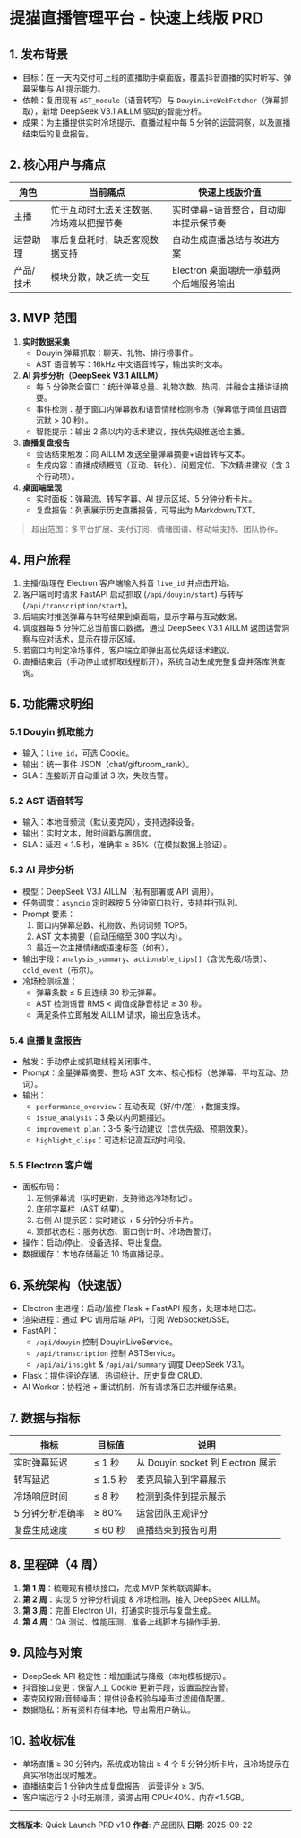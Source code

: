 # 提猫直播管理平台 - 快速上线版 PRD

## 1. 发布背景

- 目标：在 一天内交付可上线的直播助手桌面版，覆盖抖音直播的实时听写、弹幕采集与 AI 提示能力。
- 依赖：复用现有 `AST_module`（语音转写）与 `DouyinLiveWebFetcher`（弹幕抓取），新增 DeepSeek V3.1 AILLM 驱动的智能分析。
- 成果：为主播提供实时冷场提示、直播过程中每 5 分钟的运营洞察，以及直播结束后的复盘报告。

## 2. 核心用户与痛点

| 角色      | 当前痛点                                 | 快速上线版价值                          |
| --------- | ---------------------------------------- | --------------------------------------- |
| 主播      | 忙于互动时无法关注数据、冷场难以把握节奏 | 实时弹幕+语音整合，自动脚本提示保节奏   |
| 运营助理  | 事后复盘耗时，缺乏客观数据支持           | 自动生成直播总结与改进方案              |
| 产品/技术 | 模块分散，缺乏统一交互                   | Electron 桌面端统一承载两个后端服务输出 |

## 3. MVP 范围

1. **实时数据采集**
   - Douyin 弹幕抓取：聊天、礼物、排行榜事件。
   - AST 语音转写：16kHz 中文语音转写，输出实时文本。
2. **AI 异步分析（DeepSeek V3.1 AILLM）**
   - 每 5 分钟聚合窗口：统计弹幕总量、礼物次数、热词，并融合主播讲话摘要。
   - 事件检测：基于窗口内弹幕数和语音情绪检测冷场（弹幕低于阈值且语音沉默 > 30 秒）。
   - 智能提示：输出 2 条以内的话术建议，按优先级推送给主播。
3. **直播复盘报告**
   - 会话结束触发：向 AILLM 发送全量弹幕摘要+语音转写文本。
   - 生成内容：直播成绩概览（互动、转化）、问题定位、下次精进建议（含 3 个行动项）。
4. **桌面端呈现**
   - 实时面板：弹幕流、转写字幕、AI 提示区域、5 分钟分析卡片。
   - 复盘报告：列表展示历史直播报告，可导出为 Markdown/TXT。

> 超出范围：多平台扩展、支付订阅、情绪图谱、移动端支持、团队协作。

## 4. 用户旅程

1. 主播/助理在 Electron 客户端输入抖音 `live_id` 并点击开始。
2. 客户端同时请求 FastAPI 启动抓取 (`/api/douyin/start`) 与转写 (`/api/transcription/start`)。
3. 后端实时推送弹幕与转写结果到桌面端，显示字幕与互动数据。
4. 调度器每 5 分钟汇总当前窗口数据，通过 DeepSeek V3.1 AILLM 返回运营洞察与应对话术，显示在提示区域。
5. 若窗口内判定冷场事件，客户端立即弹出高优先级话术建议。
6. 直播结束后（手动停止或抓取线程断开），系统自动生成完整复盘并落库供查询。

## 5. 功能需求明细

### 5.1 Douyin 抓取能力

- 输入：`live_id`，可选 Cookie。
- 输出：统一事件 JSON（chat/gift/room_rank）。
- SLA：连接断开自动重试 3 次，失败告警。

### 5.2 AST 语音转写

- 输入：本地音频流（默认麦克风），支持选择设备。
- 输出：实时文本，附时间戳与置信度。
- SLA：延迟 < 1.5 秒，准确率 ≥ 85%（在模拟数据上验证）。

### 5.3 AI 异步分析

- 模型：DeepSeek V3.1 AILLM（私有部署或 API 调用）。
- 任务调度：`asyncio` 定时器按 5 分钟窗口执行，支持并行队列。
- Prompt 要素：
  1. 窗口内弹幕总数、礼物数、热词词频 TOP5。
  2. AST 文本摘要（自动压缩至 300 字以内）。
  3. 最近一次主播情绪或语速标签（如有）。
- 输出字段：`analysis_summary`、`actionable_tips[]`（含优先级/场景）、`cold_event`（布尔）。
- 冷场检测标准：
  - 弹幕条数 ≤ 5 且连续 30 秒无弹幕。
  - AST 检测语音 RMS < 阈值或静音标记 ≥ 30 秒。
  - 满足条件立即触发 AILLM 请求，输出应急话术。

### 5.4 直播复盘报告

- 触发：手动停止或抓取线程关闭事件。
- Prompt：全量弹幕摘要、整场 AST 文本、核心指标（总弹幕、平均互动、热词）。
- 输出：
  - `performance_overview`：互动表现（好/中/差）+数据支撑。
  - `issue_analysis`：3 条以内问题描述。
  - `improvement_plan`：3-5 条行动建议（含优先级、预期效果）。
  - `highlight_clips`：可选标记高互动时间段。

### 5.5 Electron 客户端

- 面板布局：
  1. 左侧弹幕流（实时更新，支持筛选冷场标记）。
  2. 底部字幕栏（AST 结果）。
  3. 右侧 AI 提示区：实时建议 + 5 分钟分析卡片。
  4. 顶部状态栏：服务状态、窗口倒计时、冷场告警灯。
- 操作：启动/停止、设备选择、导出复盘。
- 数据缓存：本地存储最近 10 场直播记录。

## 6. 系统架构（快速版）

- Electron 主进程：启动/监控 Flask + FastAPI 服务，处理本地日志。
- 渲染进程：通过 IPC 调用后端 API，订阅 WebSocket/SSE。
- FastAPI：
  - `/api/douyin` 控制 DouyinLiveService。
  - `/api/transcription` 控制 ASTService。
  - `/api/ai/insight` & `/api/ai/summary` 调度 DeepSeek V3.1。
- Flask：提供评论存储、热词统计、历史复盘 CRUD。
- AI Worker：协程池 + 重试机制，所有请求落日志并缓存结果。

## 7. 数据与指标

| 指标             | 目标值    | 说明                              |
| ---------------- | --------- | --------------------------------- |
| 实时弹幕延迟     | ≤ 1 秒   | 从 Douyin socket 到 Electron 展示 |
| 转写延迟         | ≤ 1.5 秒 | 麦克风输入到字幕展示              |
| 冷场响应时间     | ≤ 8 秒   | 检测到条件到提示展示              |
| 5 分钟分析准确率 | ≥ 80%    | 运营团队主观评分                  |
| 复盘生成速度     | ≤ 60 秒  | 直播结束到报告可用                |

## 8. 里程碑（4 周）

1. **第 1 周**：梳理现有模块接口，完成 MVP 架构联调脚本。
2. **第 2 周**：实现 5 分钟分析调度 & 冷场检测，接入 DeepSeek AILLM。
3. **第 3 周**：完善 Electron UI，打通实时提示与复盘生成。
4. **第 4 周**：QA 测试、性能压测、准备上线脚本与操作手册。

## 9. 风险与对策

- DeepSeek API 稳定性：增加重试与降级（本地模板提示）。
- 抖音接口变更：保留人工 Cookie 更新手段，设置监控告警。
- 麦克风权限/音频噪声：提供设备校验与噪声过滤阈值配置。
- 数据隐私：所有资料存储本地，导出需用户确认。

## 10. 验收标准

- 单场直播 ≥ 30 分钟内，系统成功输出 ≥ 4 个 5 分钟分析卡片，且冷场提示在真实冷场出现时触发。
- 直播结束后 1 分钟内生成复盘报告，运营评分 ≥ 3/5。
- 客户端运行 2 小时无崩溃，资源占用 CPU<40%、内存<1.5GB。

---

**文档版本**: Quick Launch PRD v1.0
**作者**: 产品团队
**日期**: 2025-09-22
